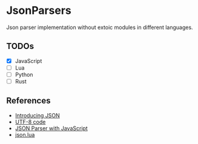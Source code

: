 # JsonParsers

Json parser implementation without extoic modules in different languages.

## TODOs

- [x] JavaScript
- [ ] Lua
- [ ] Python
- [ ] Rust

## References

- [Introducing JSON](https://www.json.org/json-en.html)
- [UTF-8 code](https://www.charset.org/utf-8)
- [JSON Parser with JavaScript](https://lihautan.com/json-parser-with-javascript/)
- [json.lua](https://www.charset.org/utf-8)
